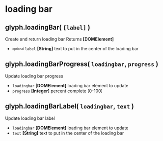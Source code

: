 # loading bar

## glyph.loadingBar( `[label]` )
Create and return loading bar
Returns **[DOMElement]**
- <sub><sup>optional</sup></sub> `label` **[String]** text to put in the center of the loading bar

## glyph.loadingBarProgress( `loadingbar`, `progress` )
Update loading bar progress
- `loadingbar` **[DOMElement]** loading bar element to update
- `progress` **[Integer]** percent complete (0-100)

## glyph.loadingBarLabel( `loadingbar`, `text` )
Update loading bar label
- `loadingbar` **[DOMElement]** loading bar element to update
- `text` **[String]** text to put in the center of the loading bar
